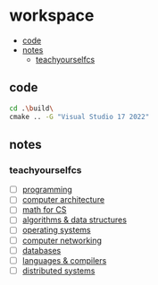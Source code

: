 # workspace
- [code](#code)
- [notes](#notes)
  - [teachyourselfcs](#teachyourselfcs)

## code
```bash
cd .\build\
cmake .. -G "Visual Studio 17 2022"
```

## notes

### teachyourselfcs
- [ ] [programming](https://www.youtube.com/playlist?list=PLhMnuBfGeCDNgVzLPxF9o5UNKG1b-LFY9)
- [ ] [computer architecture](https://www.youtube.com/playlist?list=PLhMnuBfGeCDM8pXLpqib90mDFJI-e1lpk)
- [ ] [math for CS](https://www.youtube.com/playlist?list=PLB7540DEDD482705B)
- [ ] [algorithms & data structures](https://www.youtube.com/playlist?list=PLOtl7M3yp-DXbHTFe_w9zFPXeau28CDao)
- [ ] [operating systems](https://www.youtube.com/playlist?list=PLRdybCcWDFzCag9A0h1m9QYaujD0xefgM)
- [ ] [computer networking](https://www.youtube.com/playlist?list=PLoCMsyE1cvdWKsLVyf6cPwCLDIZnOj0NS)
- [ ] [databases](https://www.youtube.com/playlist?list=PLhMnuBfGeCDPtyC9kUf_hG_QwjYzZ0Am1)
- [ ] [languages & compilers](https://www.youtube.com/playlist?list=PLoCMsyE1cvdUZRe1udlyjpzTww1U5olL2)
- [ ] [distributed systems](https://www.youtube.com/playlist?list=PLrw6a1wE39_tb2fErI4-WkMbsvGQk9_UB)